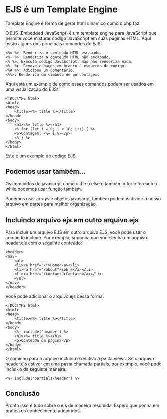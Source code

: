 # EJS é um Template Engine

Tamplate Engine é forma de gerar html dinamico como o php faz.

O EJS (Embedded JavaScript) é um template engine para JavaScript que permite você misturar código JavaScript em suas páginas HTML. Aqui estão alguns dos principais comandos do EJS:

    <%= %>: Renderiza o conteúdo HTML escapado.
    <%- %>: Renderiza o conteúdo HTML não escapado.
    <% %>: Executa código JavaScript, mas não renderiza nada.
    <%_ %>: Remove espaços em branco à esquerda do código.
    <%# %>: Adiciona um comentário.
    <%%>: Renderiza um símbolo de porcentagem.

Aqui está um exemplo de como esses comandos podem ser usados em uma visualização do EJS:

    <!DOCTYPE html>
    <html>
    <head>
        <title><%= title %></title>
    </head>
    <body>
        <h1><%= title %></h1>
        <% for (let i = 0; i < 10; i++) { %>
        <p>Contagem: <%= i %></p>
        <% } %>
    </body>
    </html>

Este é um exemplo de codigo EJS.

## Podemos usar também...

Os comandos do javascript como o if e o else e também o for e foreach o while podemos usar função também.

Podemos usar arrays e objetos javascript também podemos dividir o nosso arquivo em partes para melhor organização.

## Incluindo arquivo ejs em outro arquivo ejs

Para incluir um arquivo EJS em outro arquivo EJS, você pode usar o comando include. Por exemplo, suponha que você tenha um arquivo header.ejs com o seguinte conteúdo:

    <header>
    <nav>
        <ul>
        <li><a href="/">Home</a></li>
        <li><a href="/about">Sobre</a></li>
        <li><a href="/contact">Contato</a></li>
        </ul>
    </nav>
    </header>

Você pode adicionar o arquivo ejs dessa forma:

    <!DOCTYPE html>
    <html>
    <head>
        <title><%= title %></title>
    </head>
    <body>
        <%- include('header') %>
        <h1><%= title %></h1>
        <p>Conteúdo da página</p>
    </body>
    </html>

O caminho para o arquivo incluído é relativo à pasta views. Se o arquivo header.ejs estiver em uma pasta chamada partials, por exemplo, você pode incluí-lo da seguinte maneira:

    <%- include('partials/header') %>

## Conclusão

Pronto isso é tudo sobre o ejs de maneira resumida. Espero que ponha em pratica os conhecimento adquiridos.



